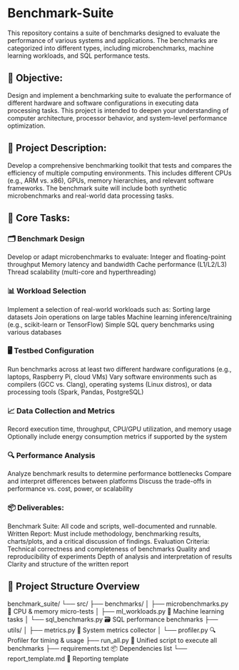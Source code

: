 # Benchmark-Suite

This repository contains a suite of benchmarks designed to evaluate the performance of various systems and applications. The benchmarks are categorized into different types, including microbenchmarks, machine learning workloads, and SQL performance tests.

## 🎯 Objective:

Design and implement a benchmarking suite to evaluate the performance of different hardware and software configurations in executing data processing tasks. This project is intended to deepen your understanding of computer architecture, processor behavior, and system-level performance optimization.

## 🧾 Project Description:

Develop a comprehensive benchmarking toolkit that tests and compares the efficiency of multiple computing environments. This includes different CPUs (e.g., ARM vs. x86), GPUs, memory hierarchies, and relevant software frameworks. The benchmark suite will include both synthetic microbenchmarks and real-world data processing tasks.

## 🧱 Core Tasks:

### 🗂️ Benchmark Design

Develop or adapt microbenchmarks to evaluate:
Integer and floating-point throughput
Memory latency and bandwidth
Cache performance (L1/L2/L3)
Thread scalability (multi-core and hyperthreading)

### 📊 Workload Selection

Implement a selection of real-world workloads such as:
Sorting large datasets
Join operations on large tables
Machine learning inference/training (e.g., scikit-learn or TensorFlow)
Simple SQL query benchmarks using various databases

### 🖥️ Testbed Configuration

Run benchmarks across at least two different hardware configurations (e.g., laptops, Raspberry Pi, cloud VMs)
Vary software environments such as compilers (GCC vs. Clang), operating systems (Linux distros), or data processing tools (Spark, Pandas, PostgreSQL)

### 📈 Data Collection and Metrics

Record execution time, throughput, CPU/GPU utilization, and memory usage
Optionally include energy consumption metrics if supported by the system

### 🔍 Performance Analysis

Analyze benchmark results to determine performance bottlenecks
Compare and interpret differences between platforms
Discuss the trade-offs in performance vs. cost, power, or scalability

### 📦 Deliverables:

Benchmark Suite: All code and scripts, well-documented and runnable.
Written Report: Must include methodology, benchmarking results, charts/plots, and a critical discussion of findings.
Evaluation Criteria:
Technical correctness and completeness of benchmarks
Quality and reproducibility of experiments
Depth of analysis and interpretation of results
Clarity and structure of the written report

## 🔧 Project Structure Overview

benchmark_suite/
└── src/
├── benchmarks/
│ ├── microbenchmarks.py 📏 CPU & memory micro-tests
│ ├── ml_workloads.py 🤖 Machine learning tasks
│ └── sql_benchmarks.py 🗃️ SQL performance benchmarks
├── utils/
│ ├── metrics.py 🧠 System metrics collector
│ └── profiler.py 🔍 Profiler for timing & usage
├── run_all.py 🚀 Unified script to execute all benchmarks
├── requirements.txt 📦 Dependencies list
└── report_template.md 📝 Reporting template
